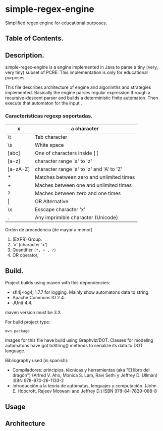 # simple-regex-engine


Simplified regex engine for educational purposes.

## Table of Contents.


## Description.

simple-regex-engine is a engine implemented in Java to parse a tiny (very, very tiny) subset of PCRE. This implementation is only for educational purposes.

This file describes architecture of engine and algorimths and strategies implemented. Basically the engine parses regular expression through a recursive-descent parser and builds a deterministic finite automaton. Then execute that automaton for the input .

### Características regexp soportadas.


| x        | a character                               |
|----------|-------------------------------------------|
| \t       | Tab character                             |
| \s       | White space                               |
| [abc]    | One of characters inside [ ]              |
| [a-z]    | character range 'a' to 'z'                |
| [a-zA-Z] | character range 'a' to 'z' and 'A' to 'Z' |
| *        | Matches between zero and unlimited times  |
| +        | Maches between one and unlimited times    |
| ?        | Maches between zero and one times         |
| \|        | OR Alternative                            |
| \x       | Esscape character 'x'                     |
| .        | Any imprimible character (Unicode)        |

Orden de precedencia (de mayor a menor)

1. (EXPR) Group.
2. 'x' (character 'x')
3. Quantifier `(*, + , ?)`
4. OR operator,


## Build.

Project builds using maven with this dependencies:


* sfl4j-log4j 1.7.7 for logging. Mainly show automatons data to string.
* Apache Commons IO 2.4.
* JUnit 4.4.


maven version must be 3.X

For build project type:

`mvn package`

Images for this file have build using Graphviz/DOT. Classes for modeling automatons have got toString() methods to serialize its data to DOT language.

Bibliography used (in spanish):

* Compiladores: principios, técnicas y herramientas	(aka "El libro del dragón") (Alfred V. Aho, Monica S. Lam, Ravi Sethi y Jeffrey D. Ullman) ISBN 978-970-26-1133-2
* Introducción a la teoría de autómatas, lenguajes y computación. (John E. Hopcroft, Rajeev Motwani and Jeffrey D.) ISBN 978-84-7829-088-8

## Usage

## Architecture
